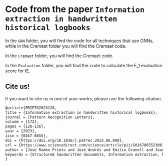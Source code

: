 # Code from the paper `Information extraction in handwritten historical logbooks`

In the ``GNN`` folder, you will find the code for all techniques that use GNNs, while in the Cremaet folder you will find the Cremaet code.

In the ``Cremaet`` folder, you will find the Cremaet code.

In the ``Evaluation`` folder, you will find the code to calculate the F_1 evaluation score for IE.


## Cite us!

If you want to cite us in one of your works, please use the following citation.

```latex
@article{PRIETO2023128,
title = {Information extraction in handwritten historical logbooks},
journal = {Pattern Recognition Letters},
volume = {172},
pages = {128-136},
year = {2023},
issn = {0167-8655},
doi = {https://doi.org/10.1016/j.patrec.2023.06.008},
url = {https://www.sciencedirect.com/science/article/pii/S016786552300185X},
author = {Jose Ramón Prieto and José Andrés and Emilio Granell and Joan Andreu Sánchez and Enrique Vidal},
keywords = {Structured handwritten documents, Information extraction, Neural networks},
}
```